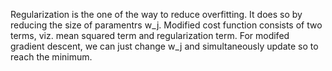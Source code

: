Regularization is the one of the way to reduce overfitting. It does so by reducing the size of paramentrs w_j.
Modified cost function consists of two terms, viz. mean squared term and regularization term.
For modifed gradient descent, we can just change w_j and simultaneously update so to reach the minimum.
